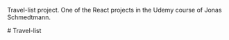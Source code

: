 Travel-list project. One of the React projects in the Udemy course of Jonas Schmedtmann.

#   T r a v e l - l i s t  
 